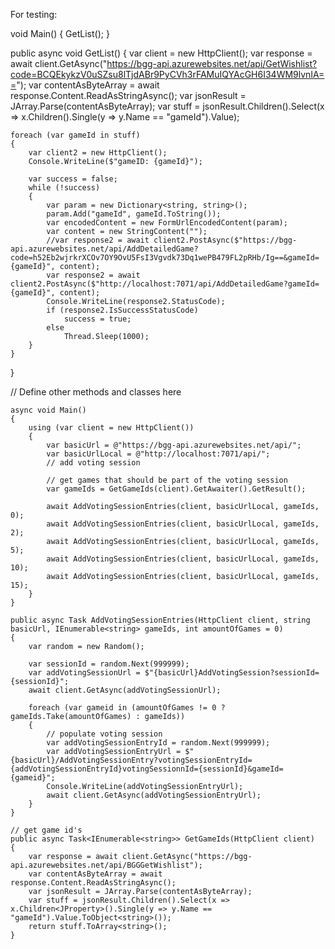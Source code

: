For testing:

void Main()
{
GetList();
}

public async void GetList()
{
var client = new HttpClient();
var response = await client.GetAsync("https://bgg-api.azurewebsites.net/api/GetWishlist?code=BCQEkykzV0uSZsu8lTjdABr9PyCVh3rFAMuIQYAcGH6I34WM9lvnIA==");
var contentAsByteArray = await response.Content.ReadAsStringAsync();
var jsonResult = JArray.Parse(contentAsByteArray);
var stuff = jsonResult.Children().Select(x => x.Children<JProperty>().Single(y => y.Name == "gameId").Value);

    foreach (var gameId in stuff)
    {
    	var client2 = new HttpClient();
    	Console.WriteLine($"gameID: {gameId}");

    	var success = false;
    	while (!success)
    	{
    		var param = new Dictionary<string, string>();
    		param.Add("gameId", gameId.ToString());
    		var encodedContent = new FormUrlEncodedContent(param);
    		var content = new StringContent("");
    		//var response2 = await client2.PostAsync($"https://bgg-api.azurewebsites.net/api/AddDetailedGame?code=h52Eb2wjrkrXCOv7OY9OvU5FsI3Vgvdk73Dq1wePB479FL2pRHb/Ig==&gameId={gameId}", content);
    		var response2 = await client2.PostAsync($"http://localhost:7071/api/AddDetailedGame?gameId={gameId}", content);
    		Console.WriteLine(response2.StatusCode);
    		if (response2.IsSuccessStatusCode)
    			success = true;
    		else
    			Thread.Sleep(1000);
    	}
    }

}

// Define other methods and classes here
```
async void Main()
{
	using (var client = new HttpClient())
	{
		var basicUrl = @"https://bgg-api.azurewebsites.net/api/";
		var basicUrlLocal = @"http://localhost:7071/api/";
		// add voting session

		// get games that should be part of the voting session
		var gameIds = GetGameIds(client).GetAwaiter().GetResult();

		await AddVotingSessionEntries(client, basicUrlLocal, gameIds, 0);
		await AddVotingSessionEntries(client, basicUrlLocal, gameIds, 2);
		await AddVotingSessionEntries(client, basicUrlLocal, gameIds, 5);
		await AddVotingSessionEntries(client, basicUrlLocal, gameIds, 10);
		await AddVotingSessionEntries(client, basicUrlLocal, gameIds, 15);
	}
}

public async Task AddVotingSessionEntries(HttpClient client, string basicUrl, IEnumerable<string> gameIds, int amountOfGames = 0)
{
	var random = new Random();

	var sessionId = random.Next(999999);
	var addVotingSessionUrl = $"{basicUrl}AddVotingSession?sessionId={sessionId}";
	await client.GetAsync(addVotingSessionUrl);
	
	foreach (var gameid in (amountOfGames != 0 ? gameIds.Take(amountOfGames) : gameIds))
	{
		// populate voting session
		var addVotingSessionEntryId = random.Next(999999);
		var addVotingSessionEntryUrl = $"{basicUrl}/AddVotingSessionEntry?votingSessionEntryId={addVotingSessionEntryId}votingSessionnId={sessionId}&gameId={gameid}";
		Console.WriteLine(addVotingSessionEntryUrl);
		await client.GetAsync(addVotingSessionEntryUrl);
	}
}

// get game id's
public async Task<IEnumerable<string>> GetGameIds(HttpClient client)
{
	var response = await client.GetAsync("https://bgg-api.azurewebsites.net/api/BGGGetWishlist");
	var contentAsByteArray = await response.Content.ReadAsStringAsync();
	var jsonResult = JArray.Parse(contentAsByteArray);
	var stuff = jsonResult.Children().Select(x => x.Children<JProperty>().Single(y => y.Name == "gameId").Value.ToObject<string>());
	return stuff.ToArray<string>();
}
```
